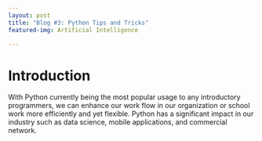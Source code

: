 ```yaml
---
layout: post
title: "Blog #3: Python Tips and Tricks"
featured-img: Artificial Intelligence

---
```


# Introduction
With Python currently being the most popular usage to any introductory programmers, we can enhance our work flow in our organization or school work more efficiently and yet flexible. Python has a significant impact in our industry such as data science, mobile applications, and commercial network. 
